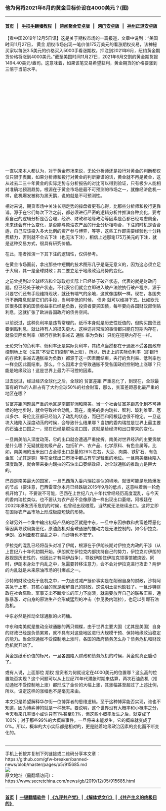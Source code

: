 ### 他为何将2021年6月的黄金目标价设在4000美元？(图)
------------------------

#### [首页](https://github.com/gfw-breaker/banned-news/blob/master/README.md) &nbsp;&nbsp;|&nbsp;&nbsp; [手把手翻墙教程](https://github.com/gfw-breaker/guides/wiki) &nbsp;&nbsp;|&nbsp;&nbsp; [禁闻聚合安卓版](https://github.com/gfw-breaker/bn-android) &nbsp;&nbsp;|&nbsp;&nbsp; [网门安卓版](https://github.com/oGate2/oGate) &nbsp;&nbsp;|&nbsp;&nbsp; [神州正道安卓版](https://github.com/SzzdOgate/update) 



<div class="article_right" style="fone-color:#000">
 <p>
  【看中国2019年12月5日讯】这是关于期权市场的一篇报道，文章中说到：“美国时间11月27日，
  <span href="https://www.secretchina.com/news/gb/tag/黄金" target="_blank">
   黄金
  </span>
  期权市场出现一笔价值175万美元的看涨期权交易，该神秘买家以每张3.5美元的价格买入5000手看涨期权，押注到2021年6月，纽约黄金期货价格将涨到4000美元。”截至美国时间11月27日，2021年6月交割的黄金期货报1494.40美元/盎司。这意味着，如果该笔交易希望获利，黄金期货的价格要涨到三倍于当前水平。
  <span id="hideid" name="hideid" style="color:red;display:none;">
   <span href="https://www.secretchina.com">
   </span>
  </span>
 </p>
 <div id="txt-mid1-t21-2017">
  <ins class="adsbygoogle" data-ad-client="ca-pub-1276641434651360" data-ad-slot="2451032099" style="display:inline-block;width:336px;height:280px">
  </ins>
  <div id="SC-22xxx">
  </div>
 </div>
 <p>
  一直以来本人都认为，对于黄金市场来说，无论分析师还是投行对黄金的判断都仅仅只限于表面，如果分析师和投行对黄金的判断靠谱的话，黄金就不再是黄金，这从过去二三十年黄金的实际走势与分析报告的对比可以得到验证，只有极少人能相对准确地预测趋势。根源在于黄金市场是最不可预测的市场之一，就像经济危机一样，危机爆发被称为黑天鹅，说的就是不可预测性。
  <span id="hideid" name="hideid" style="color:red;display:none;">
   <span href="https://www.secretchina.com">
   </span>
  </span>
 </p>
 <p>
  相对来说，期货市场中关注长期走势的操盘者更有心得，比那些分析师和投行更靠谱。源于在它们每次下注之前，都必须进行严密的逻辑分析并推演各种变化，要考察自己的逻辑分析是否合理，经济、财政和地缘政治等因素是否都已经考虑周全，未来还会有什么变化，是否能与原油农产品的行业分析相吻合，下注的时机是否合适，自己应该投入多大比例的资产参与博弈，等等，这些工作即需要经验也十分耗费精力，否则就不会去下注（也无法下注），相信上述那笔175万美元的下注，就是这种交易方式，很具有研究价值。
 </p>
 <p>
  在此，笔者推演一下其下注的逻辑性，仅供参考。
 </p>
 <p>
  在黄金市场面前，拿出那些中短期的技术图形几乎是毫无意义的，因为这必须立足于大局，其一是全球财政；其二要立足于地缘政治局势的变化。
 </p>
 <p>
  之前曾提到过全球经济和全球政府实际上已经处于破产状态，代表的就是财政问题。但已经处于破产状态，不代表它们就会立即进入破产法院执行破产程序，源于只要它们还有手段维持现状，就还有喘气的余地，这就像围棋一样。现在，各国央行不断降息就是它们的手段，当利率低的时候，
  <span href="https://www.secretchina.com/news/gb/tag/债务" target="_blank">
   债务
  </span>
  就可以维持下去。比如欧元区很多国家的国债收益率已经是负数，投资者要买国债，每年要向各国财政部倒贴利息，这就扩张了欧洲各国政府的债务空间。
 </p>
 <p>
  以前说过，这种负利率是违背常理的。纸币本身就是历史性贬值的，但购买国债还要倒贴利息，就让持有人的损失更大。这种违背常理的事情都只能在短期内存在，就像实际负利率（银行存款利率减去
  <span href="https://www.secretchina.com/news/gb/tag/通胀" target="_blank">
   通胀
  </span>
  率为负数）只能在短期内存在一样。
 </p>
 <p>
  无论央行的负利率、低利率还是实际负利率，其终点当然都在于通胀不受各国政府控制地上涨（注意“不受它们控制”地上涨），所以，历史上的实际负利率（即银行的存款利率减去通胀率为负数）都源于这一因素而结束，央行的负利率、低利率也一样会因此而结束。那么，什么因素才会导致通胀不受各国政府控制地上涨哪？只能是地缘政治！这是世界上最为不可控的因素。
 </p>
 <p>
  过去说过，经过经济全球化之后，全球的
  <span href="https://www.secretchina.com/news/gb/tag/贫富差距" target="_blank">
   贫富差距
  </span>
  严重恶化了，到现在，全球最富有的1%的人群占有了大约全球50%的社会财富，那么，贫富差距恶化最严重的地区在哪？
 </p>
 <p>
  贫富差距问题最严重的地区是南部非洲和南美。当一个社会贫富差距恶化到不可持续的地地步时，就会导致社会动乱，现在，南美的委内瑞拉、智利、玻利维亚、厄瓜多尔、哥伦比亚都已经陷入了动乱的状态，而巴西和阿根廷也很不稳定。一旦这块大陆陷入深度动荡的时候，会导致什么结果哪？当初的委内瑞拉是世界上最主要的石油出口国之一，现在已经是燃油进口国，这就是给经济和出口带来的变化。
 </p>
 <p>
  一旦南美陷入深度动荡，它的出口就会遭遇严重挫折。南美对世界经济的主要贡献是什么哪？无疑就是初级产品，包括矿产、农产品、化学原料、有色金属等。比如，南美洲的玉米出口占全球出口总量的26%左右，大豆、肉类、铁矿石、有色金属（尤其是铜）等在全球出口市场中都占有举足轻重的地位。一旦南美继续陷入深度动荡，就会带来委内瑞拉的石油出口萎缩效应，对全球通胀的推动力是巨大的。
 </p>
 <p>
  巴西是南美最大的国家，一旦巴西落入委内瑞拉类似的境地，就很可能是危险爆发的节点（要注意，巴西雷亚尔本月已经跌破2015年9月的低点，这意味着新一轮危机开始了）。不要说不可能，巴西在上世纪八九十年代曾经经历高度混乱，与今天的委内瑞拉类似。也不要认为农产品不会像原油一样出现出口萎缩，阿根廷在2002年爆发货币危机的时候，也曾经出现粮荒，当然就无法继续出口。这将立即在国际农产品市场上形成极度短缺的形势。
 </p>
 <p>
  全球另外一个集中输出初级产品的地区就是中东，一旦中东因宗教和贫富差距恶化等因素导致局势恶化，原油危机对全球通胀的推动力是无法控制的。如今伊拉克、伊朗、叙利亚都在混乱之中，而沙特也不安宁。
 </p>
 <p>
  伊拉克的混乱已经将苗头对准了伊朗，根源在于伊朗长期对伊拉克内政的干涉（从上世纪八十年代初期开始，伊朗就在伊拉克内部扶持自己的势力，伊拉克对伊朗的敌视是历史性的，也因此才有两伊战争），导致伊朗住伊拉克领事馆被烧毁。同时，伊朗本身处于内乱之中，急需要转移注意力，会不会对伊拉克进行攻击？两伊的内乱就是未来原油市场的引爆点之一。
 </p>
 <p>
  沙特的财政也处于危机之中，一力通过减产挺价事实是在削弱自身的财政，沙特阿美急于上市，其核心目的就是缓解自己的财政，这说明土豪也缺钱了。一旦沙特财政在社会腐败、军事支出不断增长的压力下崩溃，就需要放弃自己的联系汇率，通胀暴涨，对自身的原油生产会形成猛烈的冲击（参见委内瑞拉），也足以引爆石油危机。
 </p>
 <p>
  中东必然是推动全球通胀的火药桶。
 </p>
 <p>
  中东和南美就是推动全球通胀的两只蝴蝶，由于世界主要大国（尤其是美国）自身的财政已经是负债累累，就不具有对这些地区进行大规模干预、保持地缘政治稳定的能力。当全球通胀不受控制地上涨时，各国的政府债务怎么办？债务危机和财政危机就开始了。
 </p>
 <p>
  黄金是纸币价值的标尺，一旦各国陷入财政和债务危机的时候，黄金就真正启动了。
 </p>
 <p>
  或有人说，上面那位
  <span href="https://www.secretchina.com/news/gb/tag/期权" target="_blank">
   期权
  </span>
  投资者为何就设定在4000美元的位置哪？这么高的位置能否实现？这个问题可以从上世纪70年代滞胀时期来估算，两次石油危机（推动通胀不受控制地上涨）都形成了金价的大幅上涨，其涨幅甚至超过了上述比例，所以，设定这样的涨幅也不是毫无来由。
 </p>
 <p>
  本文只是希望解释华尔街一位博弈者的思维逻辑。至于这种博弈能否实现，谁也不知道，因为博弈博的就是一种概率。要说明，这个世界没有大概率和小概率之分，今天看来几率很小或许只有1%甚至0.1%，但这些小概率发生之后，就变成了100%；对于那些99%的大概率事件，一旦将来未能发生，它的概率就变成了0%。所以，概率的大小实际都是相对的，更是随着地缘政治因素的变化而不断变化的。
  <center>
   <div>
    <div id="txt-mid2-t22-2017" style="display: block;  max-height: 351px;  overflow: hidden;">
     <div id="SC-21xxx">
     </div>
     <ins class="adsbygoogle" data-ad-client="ca-pub-1276641434651360" data-ad-format="auto" data-ad-slot="4301710469" data-full-width-responsive="true" style="display:block">
     </ins>
    </div>
   </div>
  </center>
  <div style="padding-top:5px;">
  </div>
 </p>
</div>

<hr/>
手机上长按并复制下列链接或二维码分享本文章：<br/>
https://github.com/gfw-breaker/banned-news/blob/master/pages/p5/915685.md <br/>
<a href='https://github.com/gfw-breaker/banned-news/blob/master/pages/p5/915685.md'><img src='https://github.com/gfw-breaker/banned-news/blob/master/pages/p5/915685.md.png'/></a> <br/>
原文地址（需翻墙访问）：https://www.secretchina.com/news/gb/2019/12/05/915685.html


------------------------
#### [首页](https://github.com/gfw-breaker/banned-news/blob/master/README.md) &nbsp;|&nbsp; [一键翻墙软件](https://github.com/gfw-breaker/nogfw/blob/master/README.md) &nbsp;| [《九评共产党》](https://github.com/gfw-breaker/9ping.md/blob/master/README.md#九评之一评共产党是什么) | [《解体党文化》](https://github.com/gfw-breaker/jtdwh.md/blob/master/README.md) | [《共产主义的终极目的》](https://github.com/gfw-breaker/gczydzjmd.md/blob/master/README.md)


<img src='http://gfw-breaker.win/banned-news/pages/p5/915685.md' width='0px' height='0px'/>